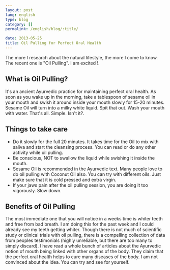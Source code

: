 ```yaml
---
layout: post
lang: english
type: blog
category: []
permalink: /english/blog/:title/

date: 2013-05-25
title: Oil Pulling for Perfect Oral Health
---
```


The more I research about the natural lifestyle, the more I come to know. The recent one is "Oil Pulling". I am excited !.

## What is Oil Pulling?

It's an ancient Ayurvedic practice for maintaining perfect oral health. As soon as you wake up in the morning, take a tablespoon of sesame oil in your mouth and swish it around inside your mouth slowly for 15-20 minutes. Sesame Oil will turn into a milky white liquid. Spit that out. Wash your mouth with water. That's all. Simple. Isn't it?.

## Things to take care

* Do it slowly for the full 20 minutes. It takes time for the Oil to mix with saliva and start the cleansing process. You can read or do any other activity while oil pulling.
* Be conscious, NOT to swallow the liquid while swishing it inside the mouth.
* Sesame Oil is recommended in the Ayurvedic text. Many people love to do oil pulling with Coconut Oil also. You can try with different oils. Just make sure that it is cold pressed and extra virgin.
* If your jaws pain after the oil pulling session, you are doing it too vigorously. Slow down.

## Benefits of Oil Pulling

The most immediate one that you will notice in a weeks time is whiter teeth and free from bad breath. I am doing this for the past week and I could already see my teeth getting whiter. Though there is not much of scientific study or clinical trials with oil pulling, there is a compelling collection of data from peoples testimonials (highly unreliable, but there are too many to simply discard). I have read a whole bunch of articles about the Ayurvedic notion of mouth being linked with other organs of the body. They claim that the perfect oral health helps to cure many diseases of the body. I am not convinced about the idea. You can try and see for yourself.
